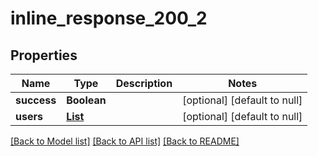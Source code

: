 # inline_response_200_2
## Properties

| Name | Type | Description | Notes |
|------------ | ------------- | ------------- | -------------|
| **success** | **Boolean** |  | [optional] [default to null] |
| **users** | [**List**](User.md) |  | [optional] [default to null] |

[[Back to Model list]](../README.md#documentation-for-models) [[Back to API list]](../README.md#documentation-for-api-endpoints) [[Back to README]](../README.md)

